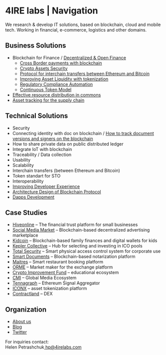 # 4IRE labs \| Navigation

We research & develop IT solutions, based on blockchain, cloud and mobile tech. Working in financial, e-commerce, logistics and other domains.

## **Business Solutions**

* Blockchain for Finance / [Decentralized & Open Finance](solutions/decentralized-finance-defi/)
  * [Cross Border payments with blockchain](solutions/decentralized-finance-defi/enabling-fast-transparent-and-compliant-cross-border-payments-with-the-blockchain.md)
  * [Crypto Assets Security](solutions/decentralized-finance-defi/asset-security.md)
  * [Protocol for interchain transfers between Ethereum and Bitcoin](solutions/decentralized-finance-defi/ethereum-bitcoin-bridge-wip.md)
  * [Improving Asset Liquidity with tokenization](solutions/decentralized-finance-defi/sto-platform.md)
  * [Regulatory Compliance Automation](solutions/decentralized-finance-defi/complaince-scoring.md)
  * [Continuous Token Model](solutions/decentralized-finance-defi/continuous-token-model-apiary.md)
* [Effective resource distribution in commons](solutions/effective-resource-distribution-in-commons/)
* [Asset tracking for the supply chain](solutions/asset-tracking/)

## Technical Solutions

* Security
* Connecting identity with doc on blockchain / [How to track document versions and signers on the blockchain](solutions/how-to-track-document-versions-and-signers-on-the-blockchain.md)
* How to share private data on public distributed ledger
* Integrate IoT with blockchain
* Traceability / Data collection
* Usability
* Scalability
* Interchain transfers \(between Ethereum and Bitcoin\)
* Token standart for STO
* Interoperability
* [Improving Developer Experience](solutions/developer-community-devxp.md)
* [Architecture Design of Blockchain Protocol](services/architecture-design-protocol.md)
* [Dapps Development](services/dapps-wallets-development.md)

## Case Studies

* [Hiveonline](case-studies/hiveonline.md) – The financial trust platform for small businesses
* [Social Media Market](case-studies/social.-media-market.md) – Blockchain-based decentralized advertising marketplace
* [Kidcoin](case-studies/kidcoin.md) – Blockchain-based family finances and digital wallets for kids
* [Kepler Collective](case-studies/kepler-collective.md) – Hub for selecting and investing in ICO pools
* [Total Security](case-studies/total-security.md) – Smart physical access control system for corporate use
* [Smart Documents](case-studies/smart-documents.md) – Blockchain-based notarization platform
* [Maitres](case-studies/maitres.md) – Smart restaurant booking platform
* [ORME](case-studies/orme.md) – Market maker for the exchange platform
* [Crypto Improvement Fund](case-studies/crypto-improvement-fund.md) – educational ecosystem
* [CMI](case-studies/cmi.md) – Global Media Ecosystem
* [Tennagraph](case-studies/tennagraph.md) – Ethereum Signal Aggregator
* [ICONX](case-studies/iconx-wip.md) – asset tokenization platform
* [Contractland](case-studies/contractland-wip.md) – DEX

## Organization

* [About us](organization/credentials-wip/)
* [Blog](https://medium.com/practical-blockchain)
* [Twitter](https://twitter.com/4irelabs)

For inquiries contact:  
Helen Petrashchuk[  hp@4irelabs.com](mailto:hp@4irelabs.com)

